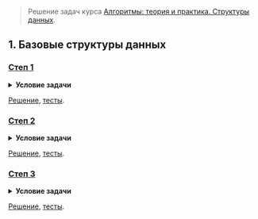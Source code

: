 > Решение задач курса [Алгоритмы: теория и практика. Структуры данных](https://stepik.org/course/1547/).

## 1. Базовые структуры данных

### [Степ 1](https://stepik.org/lesson/41234/step/1)

<details>
<summary><strong>Условие задачи</strong></summary>

![Условие задачи](lesson-41234/step-1/challenge.png)

</details>

[Решение](lesson-41234/step-1/main.go), [тесты](lesson-41234/step-1/main_test.go).

### [Степ 2](https://stepik.org/lesson/41234/step/2)

<details>
<summary><strong>Условие задачи</strong></summary>

![Условие задачи](lesson-41234/step-2/challenge.png)

</details>

[Решение](lesson-41234/step-2/main.go), [тесты](lesson-41234/step-2/main_test.go).

### [Степ 3](https://stepik.org/lesson/41234/step/3)

<details>
<summary><strong>Условие задачи</strong></summary>

![Условие задачи, начало](lesson-41234/step-3/challenge-1.png)
![Условие задачи, продолжение](lesson-41234/step-3/challenge-2.png)

</details>

[Решение](lesson-41234/step-3/main.go), [тесты](lesson-41234/step-3/main_test.go).
